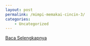 ```yaml
---
layout: post
permalink: /mimpi-memakai-cincin-3/
categories:
    - Uncategorized
---
```


[Baca Selengkapnya](/02)